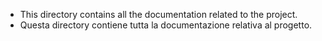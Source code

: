 - This directory contains all the documentation related to the project.
- Questa directory contiene tutta la documentazione relativa al progetto.
